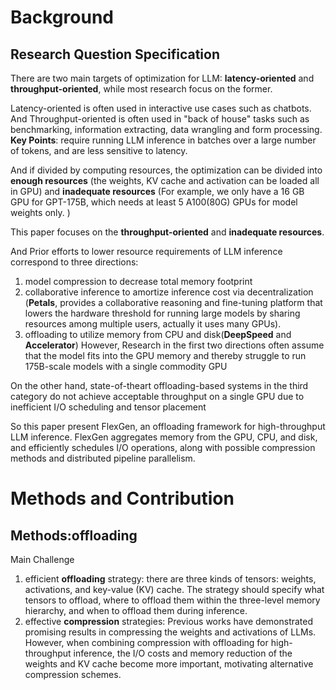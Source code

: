 # Background
## Research Question Specification

There are two main targets of optimization for LLM: **latency-oriented** and **throughput-oriented**, while most research focus on the former.

Latency-oriented is often used in interactive use cases such as chatbots. And Throughput-oriented is often used in "back of house" tasks such as benchmarking, information extracting, data wrangling and form processing. 
**Key Points**: require running LLM inference in batches over a large number of tokens, and are less sensitive to latency.

And if divided by computing resources, the optimization can be divided into **enough resources** (the weights, KV cache and activation can be loaded all in GPU) and **inadequate resources** (For example, we only have a 16 GB GPU for GPT-175B, which needs at least 5 A100(80G) GPUs for model weights only. )

This paper focuses on the **throughput-oriented** and **inadequate resources**.

And Prior efforts to lower resource requirements of LLM inference correspond to three directions:
1) model compression to decrease total memory footprint
2) collaborative inference to amortize inference cost via decentralization (**Petals**, provides a collaborative reasoning and fine-tuning platform that lowers the hardware threshold for running large models by sharing resources among multiple users, actually it uses many GPUs).
3) offloading to utilize memory from CPU and disk(**DeepSpeed** and **Accelerator**)
However, Research in the first two directions often assume that the model fits into the GPU memory and thereby struggle to run 175B-scale models with a single commodity GPU

On the other hand, state-of-theart offloading-based systems in the third category do not achieve acceptable throughput on a single GPU due to inefficient I/O scheduling and tensor placement

So this paper present FlexGen, an offloading framework for high-throughput LLM inference. FlexGen aggregates memory from the GPU, CPU, and disk, and efficiently schedules I/O operations, along with possible compression methods and distributed pipeline parallelism.
# Methods and Contribution
## Methods:offloading
Main Challenge
1. efficient **offloading** strategy: there are three kinds of tensors: weights, activations, and key-value (KV) cache. The strategy should specify what tensors to offload, where to offload them within the three-level memory hierarchy, and when to offload them during inference.
2. effective **compression** strategies: Previous works have demonstrated promising results in compressing the weights and activations of LLMs. However, when combining compression with offloading for high-throughput inference, the I/O costs and memory reduction of the weights and KV cache become more important, motivating alternative compression schemes.



